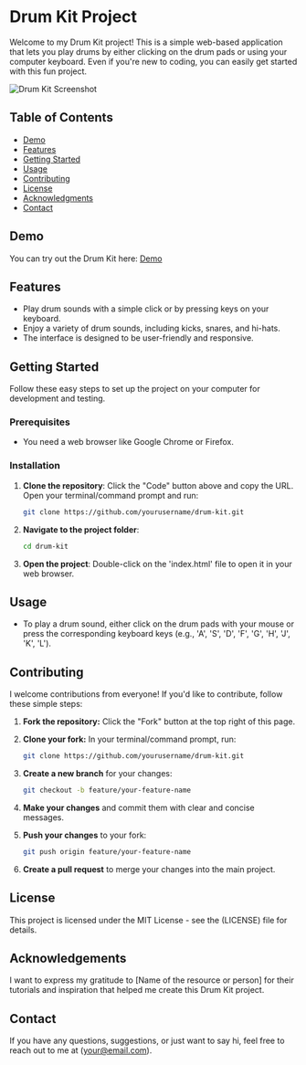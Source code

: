 # Drum Kit Project

Welcome to my Drum Kit project! This is a simple web-based application that lets you play drums by either clicking on the drum pads or using your computer keyboard. Even if you're new to coding, you can easily get started with this fun project.

![Drum Kit Screenshot](screenshot.png)

## Table of Contents

-    [Demo](#demo)
-    [Features](#features)
-    [Getting Started](#getting-started)
-    [Usage](#usage)
-    [Contributing](#contributing)
-    [License](#license)
-    [Acknowledgments](#acknowledgments)
-    [Contact](#contact)

## Demo

You can try out the Drum Kit here: [Demo](https://your-demo-link.com)

## Features

-    Play drum sounds with a simple click or by pressing keys on your keyboard.
-    Enjoy a variety of drum sounds, including kicks, snares, and hi-hats.
-    The interface is designed to be user-friendly and responsive.

## Getting Started

Follow these easy steps to set up the project on your computer for development and testing.

### Prerequisites

-    You need a web browser like Google Chrome or Firefox.

### Installation

1. **Clone the repository**: Click the "Code" button above and copy the URL. Open your terminal/command prompt and run:

     ```bash
     git clone https://github.com/yourusername/drum-kit.git

     ```

2. **Navigate to the project folder**:
     ```bash
     cd drum-kit
     ```
3. **Open the project**: Double-click on the 'index.html' file to open it in your web browser.

## Usage

-    To play a drum sound, either click on the drum pads with your mouse or press the corresponding keyboard keys (e.g., 'A', 'S', 'D', 'F', 'G', 'H', 'J', 'K', 'L').

## Contributing

I welcome contributions from everyone! If you'd like to contribute, follow these simple steps:

1. **Fork the repository:**  Click the "Fork" button at the top right of this page.

2. **Clone your fork:** In your terminal/command prompt, run:
    ```bash
    git clone https://github.com/yourusername/drum-kit.git

3. **Create a new branch** for your changes:
    ```bash
    git checkout -b feature/your-feature-name

4. **Make your changes** and commit them with clear and concise messages.

5. **Push your changes** to your fork:
    ```bash
    git push origin feature/your-feature-name

6. **Create a pull request** to merge your changes into the main project.

## License

  This project is licensed under the MIT License - see the (LICENSE) file for details.

## Acknowledgements

  I want to express my gratitude to [Name of the resource or person] for their tutorials and inspiration that helped me create this Drum Kit project.

## Contact

  If you have any questions, suggestions, or just want to say hi, feel free to reach out to me at (your@email.com).